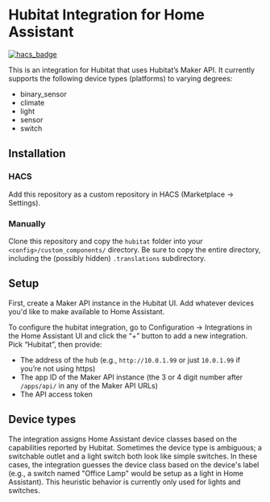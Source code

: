 # Hubitat Integration for Home Assistant

[![hacs_badge](https://img.shields.io/badge/HACS-Custom-orange.svg)](https://github.com/custom-components/hacs)

This is an integration for Hubitat that uses Hubitat’s Maker API. It currently
supports the following device types (platforms) to varying degrees:

- binary_sensor
- climate
- light
- sensor
- switch

## Installation

### HACS

Add this repository as a custom repository in HACS (Marketplace -> Settings).

### Manually

Clone this repository and copy the `hubitat` folder into your
`<config>/custom_components/` directory. Be sure to copy the entire directory,
including the (possibly hidden) `.translations` subdirectory.

## Setup

First, create a Maker API instance in the Hubitat UI. Add whatever devices you'd
like to make available to Home Assistant.

To configure the hubitat integration, go to Configuration -> Integrations in the
Home Assistant UI and click the “+” button to add a new integration. Pick
“Hubitat”, then provide:

- The address of the hub (e.g., `http://10.0.1.99` or just `10.0.1.99` if you’re
  not using https)
- The app ID of the Maker API instance (the 3 or 4 digit number after
  `/apps/api/` in any of the Maker API URLs)
- The API access token

## Device types

The integration assigns Home Assistant device classes based on the capabilities
reported by Hubitat. Sometimes the device type is ambiguous; a switchable
outlet and a light switch both look like simple switches. In these cases, the
integration guesses the device class based on the device's label (e.g., a
switch named "Office Lamp" would be setup as a light in Home Assistant). This
heuristic behavior is currently only used for lights and switches.
